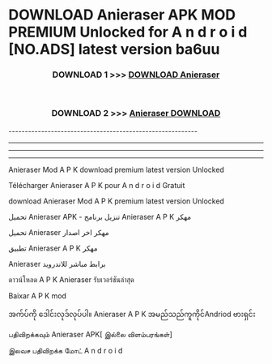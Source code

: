 # DOWNLOAD Anieraser  APK MOD PREMIUM Unlocked for A n d r o i d [NO.ADS] latest version ba6uu 



<div align="center">

<h3>DOWNLOAD 1 >>> <a href="https://getmod2.web.app/?judul=Anieraser ">DOWNLOAD Anieraser </a></h3><br>

<h3>DOWNLOAD 2 >>> <a href="https://getmod2.web.app/?judul=Anieraser ">Anieraser  DOWNLOAD </a></h3>

</div>
----------------------------------------------------------

----------------------------------------------------------

----------------------------------------------------------

----------------------------------------------------------

Anieraser  Mod A P K download premium latest version Unlocked

Télécharger Anieraser  A P K pour A n d r o i d Gratuit

download Anieraser  Mod A P K premium latest version Unlocked

تحميل Anieraser  APK - تنزيل برنامج Anieraser  A P K مهكر

تحميل Anieraser  مهكر اخر اصدار

تطبيق Anieraser  A P K مهكر

Anieraser  برابط مباشر للاندرويد

ดาวน์โหลด A P K Anieraser  รับเวอร์ชันล่าสุด

Baixar A P K mod

အက်ပ်ကို ဒေါင်းလုဒ်လုပ်ပါ။ Anieraser  A P K အမည်သည်ကူကိုင်Andriod ဗားရှင်း

பதிவிறக்கவும் Anieraser  APK[ இல்லை விளம்பரங்கள்] 
 
இலவச பதிவிறக்க மோட் A n d r o i d



